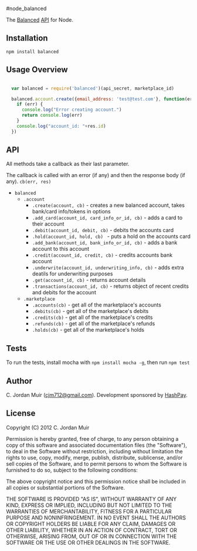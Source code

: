 #node_balanced

The [Balanced](https://balancedpaymnets.com/) [API](https://balancedpayments.com/docs/api) for Node.

## Installation

`npm install balanced`

## Usage Overview
```javascript

  var balanced = require('balanced')(api_secret, marketplace_id)

  balanced.account.create({email_address: 'test@test.com'}, function(err, res){
    if (err) {
      console.log("Error creating account.")
      return console.log(err)
    }
    console.log("account_id: "+res.id)
  })

```

## API

All methods take a callback as their last parameter. 

The callback is called with an error (if any) and then the response body (if any). `cb(err, res)`

* `balanced`
  * `.account`
      * `.create(account, cb)` - creates a new balanced account, takes bank/card info/tokens in options
      * `.add_card(account_id, card_info_or_id, cb)` - adds a card to their account
      * `.debit(account_id, debit, cb)` - debits the accounts card
      * `.hold(account_id, hold, cb) ` - puts a hold on the accounts card
      * `.add_bank(account_id, bank_info_or_id, cb)` - adds a bank account to this account
      * `.credit(account_id, credit, cb)` - credits accounts bank account
      * `.underwrite(account_id, underwriting_info, cb)` - adds extra deatils for underwriting purposes
      * `.get(account_id, cb)` - returns account details
      * `.transactions(account_id, cb)` - returns object of recent credits and debits for the account
  * `.marketplace`
      * `.accounts(cb)` - get all of the marketplace's accounts
      * `.debits(cb)` - get all of the marketplace's debits
      * `.credits(cb)` - get all of the marketplace's credits
      * `.refunds(cb)` - get all of the marketplace's refunds
      * `.holds(cb)` - get all of the marketplace's holds

## Tests

To run the tests, install mocha with `npm install mocha -g`, then run `npm test`

## Author

C. Jordan Muir (cjm712@gmail.com). Development sponsored by [HashPay](https://hashpay.com/).

## License

Copyright (C) 2012 C. Jordan Muir

Permission is hereby granted, free of charge, to any person obtaining a copy
of this software and associated documentation files (the "Software"), to deal
in the Software without restriction, including without limitation the rights
to use, copy, modify, merge, publish, distribute, sublicense, and/or sell
copies of the Software, and to permit persons to whom the Software is
furnished to do so, subject to the following conditions:

The above copyright notice and this permission notice shall be included in
all copies or substantial portions of the Software.

THE SOFTWARE IS PROVIDED "AS IS", WITHOUT WARRANTY OF ANY KIND, EXPRESS OR
IMPLIED, INCLUDING BUT NOT LIMITED TO THE WARRANTIES OF MERCHANTABILITY,
FITNESS FOR A PARTICULAR PURPOSE AND NONINFRINGEMENT. IN NO EVENT SHALL THE
AUTHORS OR COPYRIGHT HOLDERS BE LIABLE FOR ANY CLAIM, DAMAGES OR OTHER
LIABILITY, WHETHER IN AN ACTION OF CONTRACT, TORT OR OTHERWISE, ARISING FROM,
OUT OF OR IN CONNECTION WITH THE SOFTWARE OR THE USE OR OTHER DEALINGS IN
THE SOFTWARE.
